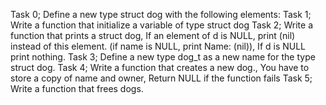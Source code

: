 Task 0; Define a new type struct dog with the following elements: Task 1; Write a function that initialize a variable of type struct dog Task 2; Write a function that prints a struct dog, If an element of d is NULL, print (nil) instead of this element. (if name is NULL, print Name: (nil)), If d is NULL print nothing. Task 3; Define a new type dog_t as a new name for the type struct dog. Task 4; Write a function that creates a new dog., You have to store a copy of name and owner, Return NULL if the function fails Task 5; Write a function that frees dogs.
